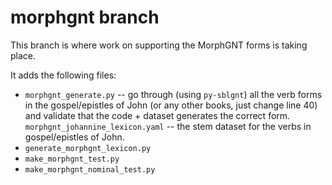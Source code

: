 # morphgnt branch

This branch is where work on supporting the MorphGNT forms is taking place.

It adds the following files:

* `morphgnt_generate.py` -- go through (using `py-sblgnt`) all the verb forms in the gospel/epistles of John (or any other books, just change line 40) and validate that the code + dataset generates the correct form.
 `morphgnt_johannine_lexicon.yaml` -- the stem dataset for the verbs in gospel/epistles of John.
* `generate_morphgnt_lexicon.py`
* `make_morphgnt_test.py`
* `make_morphgnt_nominal_test.py`
